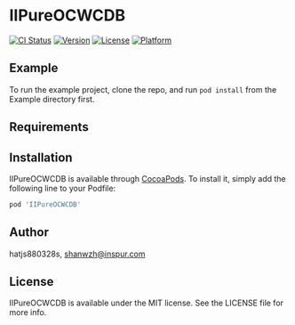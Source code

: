# IIPureOCWCDB

[![CI Status](https://img.shields.io/travis/hatjs880328s/IIPureOCWCDB.svg?style=flat)](https://travis-ci.org/hatjs880328s/IIPureOCWCDB)
[![Version](https://img.shields.io/cocoapods/v/IIPureOCWCDB.svg?style=flat)](https://cocoapods.org/pods/IIPureOCWCDB)
[![License](https://img.shields.io/cocoapods/l/IIPureOCWCDB.svg?style=flat)](https://cocoapods.org/pods/IIPureOCWCDB)
[![Platform](https://img.shields.io/cocoapods/p/IIPureOCWCDB.svg?style=flat)](https://cocoapods.org/pods/IIPureOCWCDB)

## Example

To run the example project, clone the repo, and run `pod install` from the Example directory first.

## Requirements

## Installation

IIPureOCWCDB is available through [CocoaPods](https://cocoapods.org). To install
it, simply add the following line to your Podfile:

```ruby
pod 'IIPureOCWCDB'
```

## Author

hatjs880328s, shanwzh@inspur.com

## License

IIPureOCWCDB is available under the MIT license. See the LICENSE file for more info.
